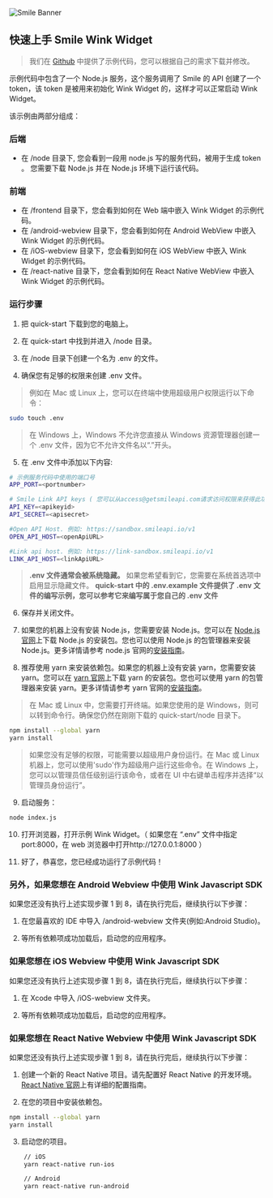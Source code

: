 ![Smile Banner](https://a-cloud.b-cdn.net/media/iW=2340&iH=726&oX=0&oY=0&cW=2340&cH=726/f814cf1173a99228c8a8fb75f74e9d1b.png)

## 快速上手 Smile Wink Widget

> 我们在 [Github](https://github.com/SmileAPI/quickstart) 中提供了示例代码，您可以根据自己的需求下载并修改。

示例代码中包含了一个 Node.js 服务，这个服务调用了 Smile 的 API 创建了一个 token，该 token 是被用来初始化 Wink Widget 的，这样才可以正常启动 Wink Widget。

该示例由两部分组成：

### 后端

-   在 /node 目录下, 您会看到一段用 node.js 写的服务代码，被用于生成 token 。 您需要下载 Node.js 并在 Node.js 环境下运行该代码。

### 前端

-   在 /frontend 目录下，您会看到如何在 Web 端中嵌入 Wink Widget 的示例代码。
-   在 /android-webview 目录下，您会看到如何在 Android WebView 中嵌入 Wink Widget 的示例代码。
-   在 /iOS-webview 目录下，您会看到如何在 iOS WebView 中嵌入 Wink Widget 的示例代码。
-   在 /react-native 目录下，您会看到如何在 React Native WebView 中嵌入 Wink Widget 的示例代码。

### 运行步骤

1. 把 quick-start 下载到您的电脑上。

2. 在 quick-start 中找到并进入 /node 目录。

3. 在 /node 目录下创建一个名为 .env 的文件。

4. 确保您有足够的权限来创建 .env 文件。

> 例如在 Mac 或 Linux 上，您可以在终端中使用超级用户权限运行以下命令：

```bash
sudo touch .env
```

> 在 Windows 上，Windows 不允许您直接从 Windows 资源管理器创建一个 .env 文件，因为它不允许文件名以“.”开头。

5. 在 .env 文件中添加以下内容:

```bash
# 示例服务代码中使用的端口号
APP_PORT=<portnumber>

# Smile Link API keys ( 您可以从access@getsmileapi.com请求访问权限来获得此功能)
API_KEY=<apikeyid>
API_SECRET=<apisecret>

#Open API Host. 例如: https://sandbox.smileapi.io/v1
OPEN_API_HOST=<openApiURL>

#Link api host. 例如: https://link-sandbox.smileapi.io/v1
LINK_API_HOST=<linkApiURL>
```

> **.env 文件通常会被系统隐藏。** 如果您希望看到它，您需要在系统首选项中启用显示隐藏文件。 **quick-start 中的 .env.example 文件提供了 .env 文件的编写示例，您可以参考它来编写属于您自己的 .env 文件**

6. 保存并关闭文件。

7. 如果您的机器上没有安装 Node.js，您需要安装 Node.js。您可以在 [Node.js 官网](https://nodejs.org/en/)上下载 Node.js 的安装包。您也可以使用 Node.js 的包管理器来安装 Node.js。更多详情请参考 node.js 官网的[安装指南](https://nodejs.org/en/download/package-manager/)。

8. 推荐使用 yarn 来安装依赖包。如果您的机器上没有安装 yarn，您需要安装 yarn。您可以在 [yarn 官网](https://yarnpkg.com/en/)上下载 yarn 的安装包。您也可以使用 yarn 的包管理器来安装 yarn。更多详情请参考 yarn 官网的[安装指南](https://yarnpkg.com/en/docs/install)。

> 在 Mac 或 Linux 中，您需要打开终端。如果您使用的是 Windows，则可以转到命令行。确保您仍然在刚刚下载的 quick-start/node 目录下。

```bash
npm install --global yarn
yarn install
```

> 如果您没有足够的权限，可能需要以超级用户身份运行。在 Mac 或 Linux 机器上，您可以使用'sudo'作为超级用户运行这些命令。在 Windows 上，您可以以管理员信任级别运行该命令，或者在 UI 中右键单击程序并选择“以管理员身份运行”。

9. 启动服务：

```bash
node index.js
```

10. 打开浏览器，打开示例 Wink Widget。（ 如果您在 “.env” 文件中指定 port:8000，在 web 浏览器中打开http://127.0.0.1:8000 ）

11. 好了，恭喜您，您已经成功运行了示例代码！

### 另外，如果您想在 Android Webview 中使用 Wink Javascript SDK

如果您还没有执行上述实现步骤 1 到 8，请在执行完后，继续执行以下步骤：

1. 在您最喜欢的 IDE 中导入 /android-webview 文件夹(例如:Android Studio)。

2. 等所有依赖项成功加载后，启动您的应用程序。

### 如果您想在 iOS Webview 中使用 Wink Javascript SDK

如果您还没有执行上述实现步骤 1 到 8，请在执行完后，继续执行以下步骤：

1. 在 Xcode 中导入 /iOS-webview 文件夹。

2. 等所有依赖项成功加载后，启动您的应用程序。

### 如果您想在 React Native Webview 中使用 Wink Javascript SDK

如果您还没有执行上述实现步骤 1 到 8，请在执行完后，继续执行以下步骤：

1. 创建一个新的 React Native 项目。请先配置好 React Native 的开发环境。[React Native 官网](https://facebook.github.io/react-native/docs/getting-started.html)上有详细的配置指南。

2. 在您的项目中安装依赖包。

```bash
npm install --global yarn
yarn install
```

3. 启动您的项目。

```bash
    // iOS
    yarn react-native run-ios
```

```bash
    // Android
    yarn react-native run-android
```
